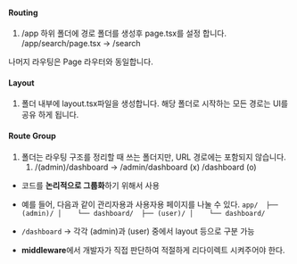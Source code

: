 
#### Routing
1. /app 하위 폴더에 경로 폴더를 생성후 page.tsx를 설정 합니다.  /app/search/page.tsx -> /search

나머지 라우팅은 Page 라우터와 동일합니다.

#### Layout
1. 폴더 내부에 layout.tsx파일을 생성합니다. 해당 폴더로 시작하는 모든 경로는 UI를 공유 하게 됩니다.

#### Route Group
1. 폴더는 라우팅 구조를 정리할 때 쓰는 폴더지만, URL 경로에는 포함되지 않습니다.
	1. /(admin)/dashboard -> /admin/dashboard (x) /dashboard (o)

- 코드를 **논리적으로 그룹화**하기 위해서 사용
- 예를 들어, 다음과 같이 관리자용과 사용자용 페이지를 나눌 수 있다.
`app/ 
	├── (admin)/ │   
			└── dashboard/ 
	├── (user)/ │   
			└── dashboard/`

- `/dashboard` → 각각 (admin)과 (user) 중에서 layout 등으로 구분 가능
- **middleware**에서 개발자가 직접 판단하여 적절하게 리다이렉트 시켜주어야 한다.

